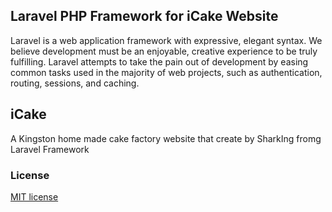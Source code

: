 ## Laravel PHP Framework for iCake Website

Laravel is a web application framework with expressive, elegant syntax. We believe development must be an enjoyable, creative experience to be truly fulfilling. Laravel attempts to take the pain out of development by easing common tasks used in the majority of web projects, such as authentication, routing, sessions, and caching.

## iCake

A Kingston home made cake factory website that create by SharkIng fromg Laravel Framework

### License

[MIT license](http://opensource.org/licenses/MIT)
